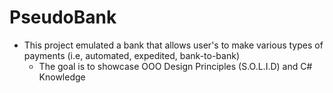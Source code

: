 # PseudoBank

- This project emulated a bank that allows user's to make various types of payments (i.e, automated, expedited, bank-to-bank)
  - The goal is to showcase OOO Design Principles (S.O.L.I.D) and C# Knowledge
